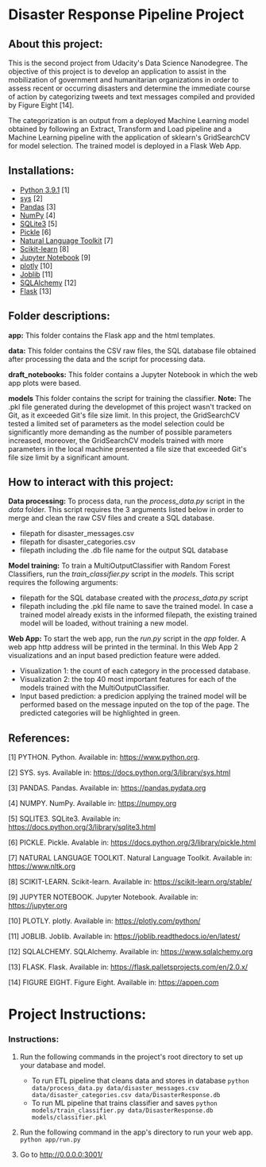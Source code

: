 # Disaster Response Pipeline Project

## About this project:
This is the second project from Udacity's Data Science Nanodegree. The objective of this project is to develop an application to assist in the mobilization of government and humanitarian organizations in order to assess recent or occurring disasters and determine the immediate course of action by categorizing tweets and text messages compiled and provided by Figure Eight [14].

The categorization is an output from a deployed Machine Learning model obtained by following an Extract, Transform and Load pipeline and a Machine Learning pipeline with the application of sklearn's GridSearchCV for model selection. The trained model is deployed in a Flask Web App.

## Installations:
* [Python 3.9.1](https://www.python.org) [1]
* [sys](https://docs.python.org/3/library/sys.html) [2]
* [Pandas](https://pandas.pydata.org) [3]
* [NumPy](https://numpy.org) [4]
* [SQLite3](https://docs.python.org/3/library/sqlite3.html) [5]
* [Pickle](https://docs.python.org/3/library/pickle.html) [6]
* [Natural Language Toolkit](https://www.nltk.org) [7]
* [Scikit-learn](https://scikit-learn.org/stable/) [8]
* [Jupyter Notebook](https://jupyter.org) [9]
* [plotly](https://plotly.com/python/) [10]
* [Joblib](https://joblib.readthedocs.io/en/latest/) [11]
* [SQLAlchemy](https://www.sqlalchemy.org) [12]
* [Flask](https://flask.palletsprojects.com/en/2.0.x/) [13]

## Folder descriptions:
**app:** This folder contains the Flask app and the html templates.

**data:** This folder contains the CSV raw files, the SQL database file obtained after processing the data and the script for processing data.

**draft_notebooks:** This folder contains a Jupyter Notebook in which the web app plots were based.

**models** This folder contains the script for training the classifier. **Note:** The .pkl file generated during the developmet of this project wasn't tracked on Git, as it exceeded Git's file size limit. In this project, the GridSearchCV tested a limited set of parameters as the model selection could be significantly more demanding as the number of possible parameters increased, moreover, the GridSearchCV models trained with more parameters in the local machine presented a file size that exceeded Git's file size limit by a significant amount.

## How to interact with this project:
**Data processing:** To process data, run the *process_data.py* script in the *data* folder. This script requires the 3 arguments listed below in order to merge and clean the raw CSV files and create a SQL database.
* filepath for disaster_messages.csv
* filepath for disaster_categories.csv
* filepath including the .db file name for the output SQL database

**Model training:** To train a MultiOutputClassifier with Random Forest Classifiers, run the *train_classifier.py* script in the *models*. This script requires the following arguments:
* filepath for the SQL database created with the *process_data.py* script
* filepath including the .pkl file name to save the trained model. In case a trained model already exists in the informed filepath, the existing trained model will be loaded, without training a new model.

**Web App:** To start the web app, run the *run.py* script in the *app* folder. A web app http address will be printed in the terminal. In this Web App 2 visualizations and an input based prediction feature were added.
* Visualization 1: the count of each category in the processed database.
* Visualization 2: the top 40 most important features for each of the models trained with the MultiOutputClassifier.
* Input based prediction: a predicion applying the trained model will be performed based on the message inputed on the top of the page. The predicted categories will be highlighted in green.

## References:
[1] PYTHON. Python. Available in: https://www.python.org.

[2] SYS. sys. Available in: https://docs.python.org/3/library/sys.html

[3] PANDAS. Pandas. Available in: https://pandas.pydata.org

[4] NUMPY. NumPy. Available in: https://numpy.org

[5] SQLITE3. SQLite3. Available in: https://docs.python.org/3/library/sqlite3.html

[6] PICKLE. Pickle. Avalable in: https://docs.python.org/3/library/pickle.html

[7] NATURAL LANGUAGE TOOLKIT. Natural Language Toolkit. Available in: https://www.nltk.org

[8] SCIKIT-LEARN. Scikit-learn. Available in: https://scikit-learn.org/stable/

[9] JUPYTER NOTEBOOK. Jupyter Notebook. Available in: https://jupyter.org

[10] PLOTLY. plotly. Available in: https://plotly.com/python/

[11] JOBLIB. Joblib. Available in: https://joblib.readthedocs.io/en/latest/

[12] SQLALCHEMY. SQLAlchemy. Available in: https://www.sqlalchemy.org

[13] FLASK. Flask. Available in: https://flask.palletsprojects.com/en/2.0.x/

[14] FIGURE EIGHT. Figure Eight. Available in: https://appen.com

# Project Instructions:
### Instructions:
1. Run the following commands in the project's root directory to set up your database and model.

    - To run ETL pipeline that cleans data and stores in database
        `python data/process_data.py data/disaster_messages.csv data/disaster_categories.csv data/DisasterResponse.db`
    - To run ML pipeline that trains classifier and saves
        `python models/train_classifier.py data/DisasterResponse.db models/classifier.pkl`

2. Run the following command in the app's directory to run your web app.
    `python app/run.py`

3. Go to http://0.0.0.0:3001/
